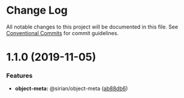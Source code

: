 # Change Log

All notable changes to this project will be documented in this file.
See [Conventional Commits](https://conventionalcommits.org) for commit guidelines.

# 1.1.0 (2019-11-05)


### Features

* **object-meta:** @sirian/object-meta ([ab88db6](https://github.com/sirian/js/commit/ab88db6ba323f23d5d2a7e2f140e8af6cec98704))
